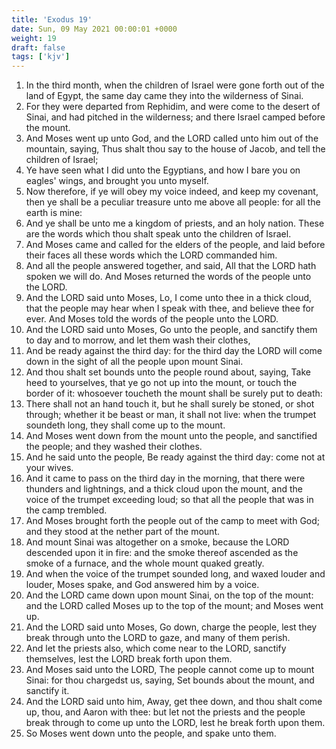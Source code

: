 ```yaml
---
title: 'Exodus 19'
date: Sun, 09 May 2021 00:00:01 +0000
weight: 19
draft: false
tags: ['kjv'] 
---
```


1. In the third month, when the children of Israel were gone forth out of the land of Egypt, the same day came they into the wilderness of Sinai.
2. For they were departed from Rephidim, and were come to the desert of Sinai, and had pitched in the wilderness; and there Israel camped before the mount.
3. And Moses went up unto God, and the LORD called unto him out of the mountain, saying, Thus shalt thou say to the house of Jacob, and tell the children of Israel;
4. Ye have seen what I did unto the Egyptians, and how I bare you on eagles' wings, and brought you unto myself.
5. Now therefore, if ye will obey my voice indeed, and keep my covenant, then ye shall be a peculiar treasure unto me above all people: for all the earth is mine:
6. And ye shall be unto me a kingdom of priests, and an holy nation. These are the words which thou shalt speak unto the children of Israel.
7. And Moses came and called for the elders of the people, and laid before their faces all these words which the LORD commanded him.
8. And all the people answered together, and said, All that the LORD hath spoken we will do. And Moses returned the words of the people unto the LORD.
9. And the LORD said unto Moses, Lo, I come unto thee in a thick cloud, that the people may hear when I speak with thee, and believe thee for ever. And Moses told the words of the people unto the LORD.
10. And the LORD said unto Moses, Go unto the people, and sanctify them to day and to morrow, and let them wash their clothes,
11. And be ready against the third day: for the third day the LORD will come down in the sight of all the people upon mount Sinai.
12. And thou shalt set bounds unto the people round about, saying, Take heed to yourselves, that ye go not up into the mount, or touch the border of it: whosoever toucheth the mount shall be surely put to death:
13. There shall not an hand touch it, but he shall surely be stoned, or shot through; whether it be beast or man, it shall not live: when the trumpet soundeth long, they shall come up to the mount.
14. And Moses went down from the mount unto the people, and sanctified the people; and they washed their clothes.
15. And he said unto the people, Be ready against the third day: come not at your wives.
16. And it came to pass on the third day in the morning, that there were thunders and lightnings, and a thick cloud upon the mount, and the voice of the trumpet exceeding loud; so that all the people that was in the camp trembled.
17. And Moses brought forth the people out of the camp to meet with God; and they stood at the nether part of the mount.
18. And mount Sinai was altogether on a smoke, because the LORD descended upon it in fire: and the smoke thereof ascended as the smoke of a furnace, and the whole mount quaked greatly.
19. And when the voice of the trumpet sounded long, and waxed louder and louder, Moses spake, and God answered him by a voice.
20. And the LORD came down upon mount Sinai, on the top of the mount: and the LORD called Moses up to the top of the mount; and Moses went up.
21. And the LORD said unto Moses, Go down, charge the people, lest they break through unto the LORD to gaze, and many of them perish.
22. And let the priests also, which come near to the LORD, sanctify themselves, lest the LORD break forth upon them.
23. And Moses said unto the LORD, The people cannot come up to mount Sinai: for thou chargedst us, saying, Set bounds about the mount, and sanctify it.
24. And the LORD said unto him, Away, get thee down, and thou shalt come up, thou, and Aaron with thee: but let not the priests and the people break through to come up unto the LORD, lest he break forth upon them.
25. So Moses went down unto the people, and spake unto them.
